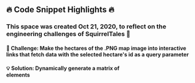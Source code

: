 ## :fire: Code Snippet Highlights :fire:

### This space was created Oct 21, 2020, to reflect on the engineering challenges of SquirrelTales :memo:

#### :triangular_flag_on_post: Challenge: Make the hectares of the .PNG map image into interactive links that fetch data with the selected hectare's id as a query parameter

#### :bulb: Solution: Dynamically generate a matrix of <div> elements




